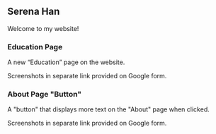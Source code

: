 ## Serena Han 

Welcome to my website!

### Education Page

A new “Education” page on the website.

Screenshots in separate link provided on Google form.

### About Page "Button"

A "button" that displays more text on the "About" page when clicked.

Screenshots in separate link provided on Google form.
